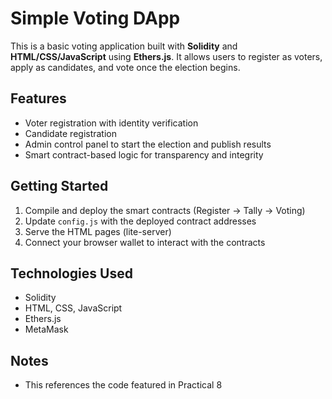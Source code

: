 # Simple Voting DApp

This is a basic voting application built with **Solidity** and **HTML/CSS/JavaScript** using **Ethers.js**. It allows users to register as voters, apply as candidates, and vote once the election begins.

## Features

* Voter registration with identity verification
* Candidate registration
* Admin control panel to start the election and publish results
* Smart contract-based logic for transparency and integrity

## Getting Started

1. Compile and deploy the smart contracts (Register -> Tally -> Voting)
2. Update `config.js` with the deployed contract addresses
3. Serve the HTML pages (lite-server)
4. Connect your browser wallet to interact with the contracts

## Technologies Used

* Solidity
* HTML, CSS, JavaScript
* Ethers.js
* MetaMask

## Notes

* This references the code featured in Practical 8
